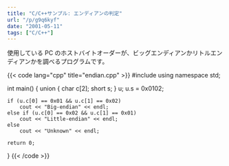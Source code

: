 ```yaml
---
title: "C/C++サンプル: エンディアンの判定"
url: "/p/g9q6kyf"
date: "2001-05-11"
tags: ["C/C++"]
---
```


使用している PC のホストバイトオーダーが、ビッグエンディアンかリトルエンディアンかを調べるプログラムです。

{{< code lang="cpp" title="endian.cpp" >}}
#include <iostream>
using namespace std;

int main()
{
    union {
        char c[2];
        short s;
    } u;
    u.s = 0x0102;

    if (u.c[0] == 0x01 && u.c[1] == 0x02)
        cout << "Big-endian" << endl;
    else if (u.c[0] == 0x02 && u.c[1] == 0x01)
        cout << "Little-endian" << endl;
    else
        cout << "Unknown" << endl;

    return 0;
}
{{< /code >}}
